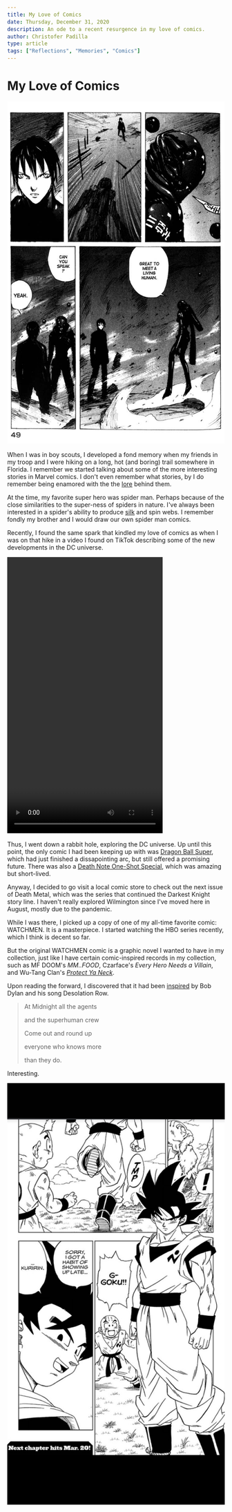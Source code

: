 ```yaml
---
title: My Love of Comics
date: Thursday, December 31, 2020
description: An ode to a recent resurgence in my love of comics.
author: Christofer Padilla
type: article
tags: ["Reflections", "Memories", "Comics"]
---
```


# My Love of Comics

![Blame - Chapter 26](/images/blame.jpeg)

When I was in boy scouts, I developed a fond memory when my friends in my troop and I were hiking on a long, hot (and boring) trail somewhere in Florida. I remember we started talking about some of the more interesting stories in Marvel comics. I don't even remember what stories, by I do remember being enamored with the the [lore](https://twitter.com/rockzombie2/status/1244872401105666048) behind them.

At the time, my favorite super hero was spider man. Perhaps because of the close similarities to the super-ness of spiders in nature. I've always been interested in a spider's ability to produce [silk](https://marvel.fandom.com/wiki/Cindy_Moon_(Earth-616)#Powers_and_Abilities) and spin webs. I remember fondly my brother and I would draw our own spider man comics.

Recently, I found the same spark that kindled my love of comics as when I was on that hike in a video I found on TikTok describing some of the new developments in the DC universe.

<video width="360" height="640" controls>
  <source src="/videos/thedarkestknight.mp4" type="video/mp4">
  Your browser does not support the video tag.
</video>

Thus, I went down a rabbit hole, exploring the DC universe. Up until this point, the only comic I had been keeping up with was [Dragon Ball Super](https://www.viz.com/shonenjump/chapters/dragon-ball-super), which had just finished a dissapointing arc, but still offered a promising future. There was also a [Death Note One-Shot Special](https://mangaplus.shueisha.co.jp/viewer/1006371), which was amazing but short-lived.

Anyway, I decided to go visit a local comic store to check out the next issue of Death Metal, which was the series that continued the Darkest Knight story line. I haven't really explored Wilmington since I've moved here in August, mostly due to the pandemic.

While I was there, I picked up a copy of one of my all-time favorite comic: WATCHMEN. It is a masterpiece. I started watching the HBO series recently, which I think is decent so far.

But the original WATCHMEN comic is a graphic novel I wanted to have in my collection, just like I have certain comic-inspired records in my collection, such as MF DOOM's *MM..FOOD*, Czarface's *Every Hero Needs a Villain*, and Wu-Tang Clan's [*Protect Ya Neck*](https://en.wikipedia.org/wiki/Protect_Ya_Neck).

Upon reading the forward, I discovered that it had been [inspired](./A_Remarkable_Coincidence_of_Inspiration.md) by Bob Dylan and his song Desolation Row.

> At Midnight all the agents
>
> and the superhuman crew
>
> Come out and round up
>
> everyone who knows more
>
> than they do.

Interesting.

![Dragon Ball Super - Chapter 57](/images/dbs57.png)

<TagLinks />

<Comments />
